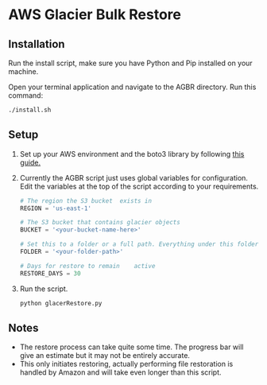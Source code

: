# AWS Glacier Bulk Restore

## Installation

Run the install script, make sure you have Python and Pip installed on your machine.

Open your terminal application and navigate to the AGBR directory. Run this command:

```bash
./install.sh
```

## Setup
1. Set up your AWS environment and the boto3 library by following [this guide.](https://boto3.amazonaws.com/v1/documentation/api/latest/guide/quickstart.html)


2. Currently the AGBR script just uses global variables for configuration. Edit the variables at the top of the script according to your requirements.

	```python
	# The region the S3 bucket 	exists in
	REGION = 'us-east-1'

	# The S3 bucket that contains glacier objects
	BUCKET = '<your-bucket-name-here>'

	# Set this to a folder or a full path. Everything under this folder will be restored.
	FOLDER = '<your-folder-path>'

	# Days for restore to remain 	active
	RESTORE_DAYS = 30
	```

3. Run the script.

	```bash
	python glacerRestore.py
	```
	
## Notes
* The restore process can take quite some time. The progress bar will give an estimate but it may not be entirely accurate.
* This only initiates restoring, actually performing file restoration is handled by Amazon and will take even longer than this script.
